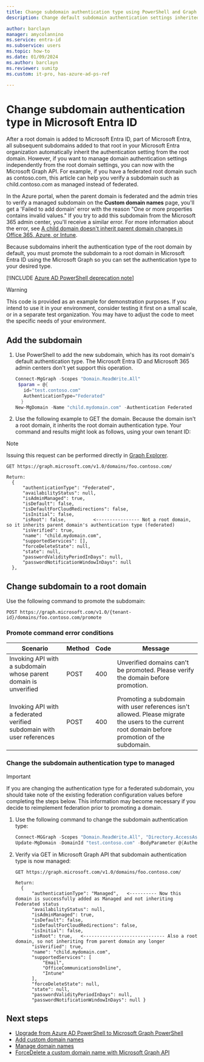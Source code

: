 ```yaml
---
title: Change subdomain authentication type using PowerShell and Graph
description: Change default subdomain authentication settings inherited from root domain settings in Microsoft Entra ID.

author: barclayn
manager: amycolannino
ms.service: entra-id
ms.subservice: users
ms.topic: how-to
ms.date: 01/09/2024
ms.author: barclayn
ms.reviewer: sumitp
ms.custom: it-pro, has-azure-ad-ps-ref

---
```


# Change subdomain authentication type in Microsoft Entra ID

After a root domain is added to Microsoft Entra ID, part of Microsoft Entra, all subsequent subdomains added to that root in your Microsoft Entra organization automatically inherit the authentication setting from the root domain. However, if you want to manage domain authentication settings independently from the root domain settings, you can now with the Microsoft Graph API. For example, if you have a federated root domain such as contoso.com, this article can help you verify a subdomain such as child.contoso.com as managed instead of federated.

In the Azure portal, when the parent domain is federated and the admin tries to verify a managed subdomain on the **Custom domain names** page, you'll get a 'Failed to add domain' error with the reason "One or more properties contains invalid values." If you try to add this subdomain from the Microsoft 365 admin center, you'll receive a similar error. For more information about the error, see [A child domain doesn't inherit parent domain changes in Office 365, Azure, or Intune](/microsoft-365/troubleshoot/administration/child-domain-fails-inherit-parent-domain-changes).

Because subdomains inherit the authentication type of the root domain by default, you must promote the subdomain to a root domain in Microsoft Entra ID using the Microsoft Graph so you can set the authentication type to your desired type.

[!INCLUDE [Azure AD PowerShell deprecation note](~/../docs/reusable-content/msgraph-powershell/includes/aad-powershell-deprecation-note.md)]

> [!WARNING]
> This code is provided as an example for demonstration purposes. If you intend to use it in your environment, consider testing it first on a small scale, or in a separate test organization. You may have to adjust the code to meet the specific needs of your environment.

## Add the subdomain

1. Use PowerShell to add the new subdomain, which has its root domain's default authentication type. The Microsoft Entra ID and Microsoft 365 admin centers don't yet support this operation.

   ```powershell
   Connect-MgGraph -Scopes "Domain.ReadWrite.All"
    $param = @{
      id="test.contoso.com"
      AuthenticationType="Federated"  
     }
   New-MgDomain -Name "child.mydomain.com" -Authentication Federated
   ```

1. Use the following example to GET the domain. Because the domain isn't a root domain, it inherits the root domain authentication type. Your command and results might look as follows, using your own tenant ID:

> [!Note]
> Issuing this request can be performed directly in [Graph Explorer](https://aka.ms/ge).

   ```http
   GET https://graph.microsoft.com/v1.0/domains/foo.contoso.com/
   
   Return:
     {
         "authenticationType": "Federated",
         "availabilityStatus": null,
         "isAdminManaged": true,
         "isDefault": false,
         "isDefaultForCloudRedirections": false,
         "isInitial": false,
         "isRoot": false,          <---------------- Not a root domain, so it inherits parent domain's authentication type (federated)
         "isVerified": true,
         "name": "child.mydomain.com",
         "supportedServices": [],
         "forceDeleteState": null,
         "state": null,
         "passwordValidityPeriodInDays": null,
         "passwordNotificationWindowInDays": null
     },
   ```

## Change subdomain to a root domain

Use the following command to promote the subdomain:

```http
POST https://graph.microsoft.com/v1.0/{tenant-id}/domains/foo.contoso.com/promote
```

### Promote command error conditions

Scenario | Method | Code | Message
-------- | ------ | ---- | -------
Invoking API with a subdomain whose parent domain is unverified | POST | 400 | Unverified domains can't be promoted. Please verify the domain before promotion.
Invoking API with a federated verified subdomain with user references | POST | 400 | Promoting a subdomain with user references isn't allowed. Please migrate the users to the current root domain before promotion of the subdomain.


### Change the subdomain authentication type to managed

> [!IMPORTANT]
> If you are changing the authentication type for a federated subdomain, you should take note of the existing federation configuration values before completing the steps below. This information may become necessary if you decide to reimplement federation prior to promoting a domain. 

1. Use the following command to change the subdomain authentication type:

   ```powershell
   Connect-MGGraph -Scopes "Domain.ReadWrite.All", "Directory.AccessAsUser.All"
   Update-MgDomain -DomainId "test.contoso.com" -BodyParameter @{AuthenticationType="Managed"}
   ```

1. Verify via GET in Microsoft Graph API that subdomain authentication type is now managed:

   ```http
   GET https://graph.microsoft.com/v1.0/domains/foo.contoso.com/
   
   Return:
     {
         "authenticationType": "Managed",   <---------- Now this domain is successfully added as Managed and not inheriting Federated status
         "availabilityStatus": null,
         "isAdminManaged": true,
         "isDefault": false,
         "isDefaultForCloudRedirections": false,
         "isInitial": false,
         "isRoot": true,   <------------------------------ Also a root domain, so not inheriting from parent domain any longer
         "isVerified": true,
         "name": "child.mydomain.com",
         "supportedServices": [
             "Email",
             "OfficeCommunicationsOnline",
             "Intune"
         ],
         "forceDeleteState": null,
         "state": null,
         "passwordValidityPeriodInDays": null,
         "passwordNotificationWindowInDays": null }
   ```

## Next steps

- [Upgrade from Azure AD PowerShell to Microsoft Graph PowerShell](/powershell/microsoftgraph/migration-steps)
- [Add custom domain names](~/fundamentals/add-custom-domain.yml?context=azure/active-directory/users-groups-roles/context/ugr-context)
- [Manage domain names](domains-manage.md)
- [ForceDelete a custom domain name with Microsoft Graph API](/graph/api/domain-forcedelete)
